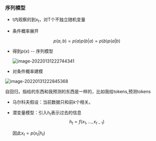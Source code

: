 ### 序列模型

* t内观察的到$x_t$，对T个不独立随机变量

* 条件概率展开

  $$p(a,b) = p(a)p(b|a) = p(b)p(a|b)$$

* 得到$p(x)$ -- 序列模型

  ![image-20220131222744341](C:\Users\rina\AppData\Roaming\Typora\typora-user-images\image-20220131222744341.png)

* 对条件概率建模

![image-20220131222845368](C:\Users\rina\AppData\Roaming\Typora\typora-user-images\image-20220131222845368.png)

自回归，指给的东西和我预测的东西是一样的，比如我给tokens,预测tokens

* 马尔科夫假设：当前数据只和前$k$个相关。

* 潜变量模型：引入$h_t$表示过去的信息$$h_t = f(x_1, ..., x_{t-1})$$

  因此$x_t = p(x_t | h_t)$